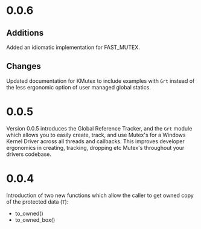 # 0.0.6

## Additions

Added an idiomatic implementation for FAST_MUTEX.

## Changes

Updated documentation for KMutex to include examples with `Grt` instead of the less ergonomic option of user managed global statics.

# 0.0.5

Version 0.0.5 introduces the Global Reference Tracker, and the `Grt` module which allows you to easily create, track, and use Mutex's for a Windows Kernel Driver across all threads and 
callbacks. This improves developer ergonomics in creating, tracking, dropping etc Mutex's throughout your drivers codebase.

# 0.0.4

Introduction of two new functions which allow the caller to get owned copy of the protected data (`T`):

- to_owned()
- to_owned_box()

